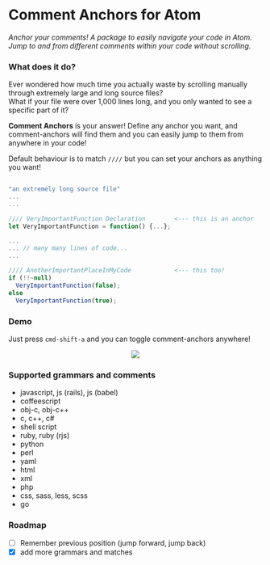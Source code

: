 # Comment Anchors for Atom

_Anchor your comments! A package to easily navigate your code in Atom._  
_Jump to and from different comments within your code without scrolling._

### What does it do?

Ever wondered how much time you actually waste by scrolling manually through
extremely large and long source files?   
What if your file were over 1,000 lines long, and you only wanted to see a specific part of it?  

**Comment Anchors** is your answer! Define any anchor you want, and comment-anchors
will find them and you can easily jump to them from anywhere in your code!

Default behaviour is to match `////` but you can set your anchors as anything you want!

```js

"an extremely long source file"
...
...

//// VeryImportantFunction Declaration        <--- this is an anchor
let VeryImportantFunction = function() {...};

...
... // many many lines of code...
...

//// AnotherImportantPlaceInMyCode            <--- this too!
if (!!~null)
  VeryImportantFunction(false);
else
  VeryImportantFunction(true);

```

### Demo

Just press `cmd-shift-a` and you can toggle comment-anchors anywhere!

<p align="center">
  <img src="https://raw.githubusercontent.com/callodacity/comment-anchors/master/demo/demo.gif" />
</p>

### Supported grammars and comments

* javascript, js (rails), js (babel)
* coffeescript
* obj-c, obj-c++
* c, c++, c#
* shell script
* ruby, ruby (rjs)
* python
* perl
* yaml
* html
* xml
* php
* css, sass, less, scss 
* go

### Roadmap

- [ ] Remember previous position (jump forward, jump back)
- [x] add more grammars and matches
